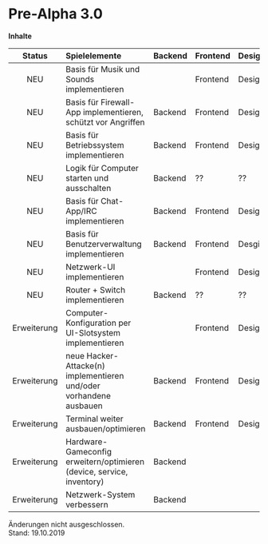 # Pre-Alpha 3.0

**Inhalte**

| Status      | Spielelemente                                                          | Backend  | Frontend | Design |
|:---:        |:---                                                                    |---       |---       |---     |
| NEU         | Basis für Musik und Sounds implementieren                              |          | Frontend | Design |
| NEU         | Basis für Firewall-App implementieren, schützt vor Angriffen           | Backend  | Frontend | Design |
| NEU         | Basis für Betriebssystem implementieren                                | Backend  | Frontend | Design |
| NEU         | Logik für Computer starten und ausschalten                             | Backend  | ??       | ??     |
| NEU         | Basis für Chat-App/IRC implementieren                                  | Backend  | Frontend | Design |
| NEU         | Basis für Benutzerverwaltung implementieren                            | Backend  | Frontend | Desgin |
| NEU         | Netzwerk-UI implementieren                                             |          | Frontend | Design |
| NEU         | Router + Switch implementieren                                         | Backend  | ??       | ??     | 
| Erweiterung | Computer-Konfiguration per UI-Slotsystem implementieren                |          | Frontend | Design |
| Erweiterung | neue Hacker-Attacke(n) implementieren und/oder vorhandene ausbauen     | Backend  | Frontend | Design |
| Erweiterung | Terminal weiter ausbauen/optimieren                                    | Backend  | Frontend | Design |
| Erweiterung | Hardware-Gameconfig erweitern/optimieren (device, service, inventory)  | Backend  |          |        |
| Erweiterung | Netzwerk-System verbessern                                             | Backend  |          |        |

Änderungen nicht ausgeschlossen.  
Stand: 19.10.2019